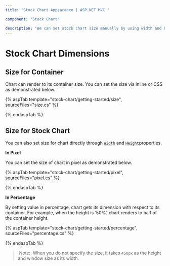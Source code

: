 ```yaml
---
title: "Stock Chart Appearance | ASP.NET MVC "

component: "Stock Chart"

description: "We can set stock chart size manually by using width and height properties. We can set percentage or pixel size values to the stock chart."
---
```


# Stock Chart Dimensions

## Size for Container

Chart can render to its container size. You can set the size via inline or CSS as demonstrated below.

{% aspTab template="stock-chart/getting-started/size", sourceFiles="size.cs" %}

{% endaspTab %}

## Size for Stock Chart

You can also set size for chart directly through [`Width`](https://help.syncfusion.com/cr/aspnetcore-js2/Syncfusion.EJ2.Charts.StockChart.html#Syncfusion_EJ2_Charts_StockChart_Width) and
[`Height`](https://help.syncfusion.com/cr/aspnetcore-js2/Syncfusion.EJ2.Charts.StockChart.html#Syncfusion_EJ2_Charts_StockChart_Height)properties.

<!-- markdownlint-disable MD036 -->
**In Pixel**
<!-- markdownlint-disable MD036 -->

You can set the size of chart in pixel as demonstrated below.

{% aspTab template="stock-chart/getting-started/pixel", sourceFiles="pixel.cs" %}

{% endaspTab %}

**In Percentage**

By setting value in percentage, chart gets its dimension with respect to its container. For example,
when the height is ‘50%’, chart renders to half of the container height.

{% aspTab template="stock-chart/getting-started/percentage", sourceFiles="percentage.cs" %}

{% endaspTab %}

> Note:  When you do not specify the size, it takes `450px` as the height and window size as its width.
